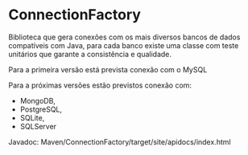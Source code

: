 # ConnectionFactory

Biblioteca que gera conexões com os mais diversos bancos de dados compatíveis com Java, para cada banco existe uma classe com teste unitários que garante a consistência e qualidade.

Para a primeira versão está prevista conexão com o MySQL

Para a próximas versões estão previstos conexão com:

- MongoDB,
- PostgreSQL,
- SQLite,
- SQLServer

Javadoc: Maven/ConnectionFactory/target/site/apidocs/index.html

